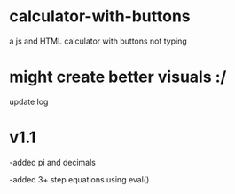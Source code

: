 # calculator-with-buttons
a js and HTML calculator with buttons not typing

# might create better visuals :/
update log

# v1.1

-added pi and decimals

-added 3+ step equations using eval()
